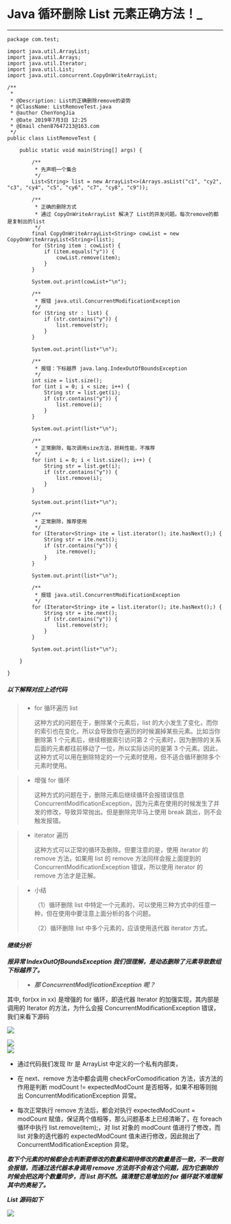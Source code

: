 Java 循环删除 List 元素正确方法！_
========================================


----

```
package com.test;

import java.util.ArrayList;
import java.util.Arrays;
import java.util.Iterator;
import java.util.List;
import java.util.concurrent.CopyOnWriteArrayList;

/**
 * 
 * @Description: List的正确删除remove的姿势
 * @ClassName: ListRemoveTest.java
 * @author ChenYongJia
 * @Date 2019年7月3日 12:25
 * @Email chen87647213@163.com
 */
public class ListRemoveTest {

	public static void main(String[] args) {

		/**
		 * 先声明一个集合
		 */
		List<String> list = new ArrayList<>(Arrays.asList("c1", "cy2", "c3", "cy4", "c5", "cy6", "c7", "cy8", "c9"));
		
		/**
		 * 正确的删除方式
		 * 通过 CopyOnWriteArrayList 解决了 List的并发问题。每次remove的都是复制出的list
		 */
		final CopyOnWriteArrayList<String> cowList = new CopyOnWriteArrayList<String>(list);
        for (String item : cowList) {
            if (item.equals("y")) {
                cowList.remove(item);
            }
        }
        
        System.out.print(cowList+"\n");

		/**
		 * 报错 java.util.ConcurrentModificationException
		 */
		for (String str : list) {
			if (str.contains("y")) {
				list.remove(str);
			}
		}
		
		System.out.print(list+"\n");

		/**
		 * 报错：下标越界 java.lang.IndexOutOfBoundsException
		 */
		int size = list.size();
		for (int i = 0; i < size; i++) {
			String str = list.get(i);
			if (str.contains("y")) {
				list.remove(i);
			}
		}

		System.out.print(list+"\n");
		
		/**
		 * 正常删除，每次调用size方法，损耗性能，不推荐
		 */
		for (int i = 0; i < list.size(); i++) {
			String str = list.get(i);
			if (str.contains("y")) {
				list.remove(i);
			}
		}

		System.out.print(list+"\n");
		
		/**
		 * 正常删除，推荐使用
		 */
		for (Iterator<String> ite = list.iterator(); ite.hasNext();) {
			String str = ite.next();
			if (str.contains("y")) {
				ite.remove();
			}
		}

		System.out.print(list+"\n");
		
		/**
		 * 报错 java.util.ConcurrentModificationException
		 */
		for (Iterator<String> ite = list.iterator(); ite.hasNext();) {
			String str = ite.next();
			if (str.contains("y")) {
				list.remove(str);
			}
		}

		System.out.print(list+"\n");
		
	}

}
```

##### _以下解释对应上述代码_

> *   for 循环遍历 list  
>       
>     这种方式的问题在于，删除某个元素后，list 的大小发生了变化，而你的索引也在变化，所以会导致你在遍历的时候漏掉某些元素。比如当你删除第 1 个元素后，继续根据索引访问第 2 个元素时，因为删除的关系后面的元素都往前移动了一位，所以实际访问的是第 3 个元素。因此，这种方式可以用在删除特定的一个元素时使用，但不适合循环删除多个元素时使用。

> *   增强 for 循环  
>       
>     这种方式的问题在于，删除元素后继续循环会报错误信息 ConcurrentModificationException，因为元素在使用的时候发生了并发的修改，导致异常抛出。但是删除完毕马上使用 break 跳出，则不会触发报错。

> *   iterator 遍历  
>       
>     这种方式可以正常的循环及删除。但要注意的是，使用 iterator 的 remove 方法，如果用 list 的 remove 方法同样会报上面提到的 ConcurrentModificationException 错误，所以使用 iterator 的 remove 方法才是正解。

> *   小结  
>       
>     （1）循环删除 list 中特定一个元素的，可以使用三种方式中的任意一种，但在使用中要注意上面分析的各个问题。  
>       
>     （2）循环删除 list 中多个元素的，应该使用迭代器 iterator 方式。

#### _继续分析_

_**报异常 IndexOutOfBoundsException 我们很理解，是动态删除了元素导致数组下标越界了。**_

> *   _**那 ConcurrentModificationException 呢？**_

其中, for(xx in xx) 是增强的 for 循环，即迭代器 Iterator 的加强实现，其内部是调用的 Iterator 的方法，为什么会报 ConcurrentModificationException 错误，我们来看下源码

![](https://img-blog.csdnimg.cn/20190703130832408.png?x-oss-process=image/watermark,type_ZmFuZ3poZW5naGVpdGk,shadow_10,text_aHR0cHM6Ly9ibG9nLmNzZG4ubmV0L01yc19jaGVucw==,size_16,color_FFFFFF,t_70)

![](https://img-blog.csdnimg.cn/20190703130751356.png?x-oss-process=image/watermark,type_ZmFuZ3poZW5naGVpdGk,shadow_10,text_aHR0cHM6Ly9ibG9nLmNzZG4ubmV0L01yc19jaGVucw==,size_16,color_FFFFFF,t_70)  
![](https://img-blog.csdnimg.cn/2019070313085611.png?x-oss-process=image/watermark,type_ZmFuZ3poZW5naGVpdGk,shadow_10,text_aHR0cHM6Ly9ibG9nLmNzZG4ubmV0L01yc19jaGVucw==,size_16,color_FFFFFF,t_70)

*   通过代码我们发现 Itr 是 ArrayList 中定义的一个私有内部类，
    
*   在 next、remove 方法中都会调用 checkForComodification 方法，该方法的作用是判断 modCount != expectedModCount 是否相等，如果不相等则抛出 ConcurrentModificationException 异常。
    
*   每次正常执行 remove 方法后，都会对执行 expectedModCount = modCount 赋值，保证两个值相等，那么问题基本上已经清晰了，在 foreach 循环中执行 list.remove(item);，对 list 对象的 modCount 值进行了修改，而 list 对象的迭代器的 expectedModCount 值未进行修改，因此抛出了 ConcurrentModificationException 异常。
    

_**取下个元素的时候都会去判断要修改的数量和期待修改的数量是否一致，不一致则会报错，而通过迭代器本身调用 remove 方法则不会有这个问题，因为它删除的时候会把这两个数量同步，而 list 则不然。搞清楚它是增加的 for 循环就不难理解其中的奥秘了。**_

_**List 源码如下**_

![](https://img-blog.csdnimg.cn/20190703131026953.png?x-oss-process=image/watermark,type_ZmFuZ3poZW5naGVpdGk,shadow_10,text_aHR0cHM6Ly9ibG9nLmNzZG4ubmV0L01yc19jaGVucw==,size_16,color_FFFFFF,t_70)

